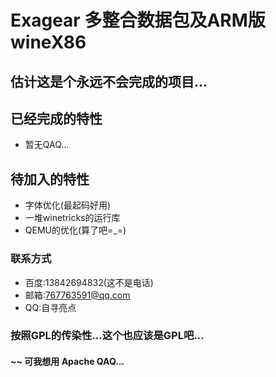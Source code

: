 Exagear 多整合数据包及ARM版wineX86
===================================

估计这是个永远不会完成的项目...
-----------------------------------

##  已经完成的特性
* 暂无QAQ...
##  待加入的特性
* 字体优化(最起码好用)
* 一堆winetricks的运行库
* QEMU的优化(算了吧=_=)
### 联系方式
* 百度:13842694832(这不是电话)
* 邮箱:767763591@qq.com
* QQ:自寻亮点

### 按照GPL的传染性...这个也应该是GPL吧...
#### ~~ 可我想用 Apache QAQ...
#
